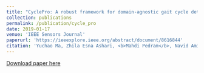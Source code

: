 ```yaml
---
title: "CyclePro: A robust framework for domain-agnostic gait cycle detection"
collection: publications
permalink: /publication/cycle_pro
date: 2019-01-17
venue: 'IEEE Sensors Journal'
paperurl: 'https://ieeexplore.ieee.org/abstract/document/8616844'
citation: 'Yuchao Ma, Zhila Esna Ashari, <b>Mahdi Pedram</b>, Navid Amini, Daniel Tarquinio, Kouros Nouri-Mahdavi, Mohammad Pourhomayoun, Robert D Catena, Hassan Ghasemzadeh. (2019). &quot;CyclePro: A robust framework for domain-agnostic gait cycle detection.&quot; <i>IEEE Sensors Journal</i>.'
---
```


[Download paper here](https://github.com/mahdipedro/mpedram.github.io/blob/master/files/cycle_pro.pdf)
